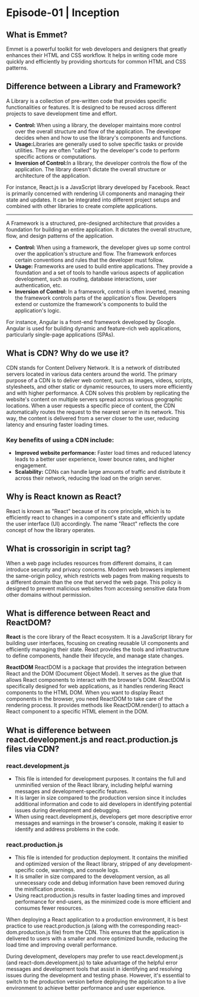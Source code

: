 # Episode-01 | Inception

## What is Emmet?

Emmet is a powerful toolkit for web developers and designers that greatly enhances their HTML and CSS workflow. It helps in writing code more quickly and efficiently by providing shortcuts for common HTML and CSS patterns.

## Difference between a Library and Framework?

A Library is a collection of pre-written code that provides specific functionalities or features. It is designed to be reused across different projects to save development time and effort.

- <b> Control: </b>When using a library, the developer maintains more control over the overall structure and flow of the application. The developer decides when and how to use the library's components and functions.
- <b>Usage:</b>Libraries are generally used to solve specific tasks or provide utilities. They are often "called" by the developer's code to perform specific actions or computations.
- <b>Inversion of Control:</b>In a library, the developer controls the flow of the application. The library doesn't dictate the overall structure or architecture of the application.

For instance, React.js is a JavaScript library developed by Facebook. React is primarily concerned with rendering UI components and managing their state and updates. It can be integrated into different project setups and combined with other libraries to create complete applications.

<hr>
A Framework is a structured, pre-designed architecture that provides a foundation for building an entire application. It dictates the overall structure, flow, and design patterns of the application.

- <b> Control: </b> When using a framework, the developer gives up some control over the application's structure and flow. The framework enforces certain conventions and rules that the developer must follow.
- <b>Usage:</b> Frameworks are used to build entire applications. They provide a foundation and a set of tools to handle various aspects of application development, such as routing, database interactions, user authentication, etc.
- <b>Inversion of Control:</b> In a framework, control is often inverted, meaning the framework controls parts of the application's flow. Developers extend or customize the framework's components to build the application's logic.

For instance, Angular is a front-end framework developed by Google. Angular is used for building dynamic and feature-rich web applications, particularly single-page applications (SPAs).

## What is CDN? Why do we use it?

CDN stands for Content Delivery Network. It is a network of distributed servers located in various data centers around the world. The primary purpose of a CDN is to deliver web content, such as images, videos, scripts, stylesheets, and other static or dynamic resources, to users more efficiently and with higher performance. A CDN solves this problem by replicating the website's content on multiple servers spread across various geographic locations. When a user requests a specific piece of content, the CDN automatically routes the request to the nearest server in its network. This way, the content is delivered from a server closer to the user, reducing latency and ensuring faster loading times.

### Key benefits of using a CDN include:

- <b> Improved website performance:</b>
  Faster load times and reduced latency leads to a better user experience, lower bounce rates, and higher engagement.
- <b> Scalability:</b> CDNs can handle large amounts of traffic and distribute it across their network, reducing the load on the origin server.

## Why is React known as React?

React is known as "React" because of its core principle, which is to efficiently react to changes in a component's state and efficiently update the user interface (UI) accordingly. The name "React" reflects the core concept of how the library operates.

## What is crossorigin in script tag?

When a web page includes resources from different domains, it can introduce security and privacy concerns. Modern web browsers implement the same-origin policy, which restricts web pages from making requests to a different domain than the one that served the web page. This policy is designed to prevent malicious websites from accessing sensitive data from other domains without permission.

## What is difference between React and ReactDOM?

<b>React</b> is the core library of the React ecosystem. It is a JavaScript library for building user interfaces, focusing on creating reusable UI components and efficiently managing their state. React provides the tools and infrastructure to define components, handle their lifecycle, and manage state changes.

<b>ReactDOM</b> ReactDOM is a package that provides the integration between React and the DOM (Document Object Model). It serves as the glue that allows React components to interact with the browser's DOM. ReactDOM is specifically designed for web applications, as it handles rendering React components to the HTML DOM. When you want to display React components in the browser, you need ReactDOM to take care of the rendering process. It provides methods like ReactDOM.render() to attach a React component to a specific HTML element in the DOM.

## What is difference between react.development.js and react.production.js files via CDN?

### react.development.js

- This file is intended for development purposes. It contains the full and unminified version of the React library, including helpful warning messages and development-specific features.
- It is larger in size compared to the production version since it includes additional information and code to aid developers in identifying potential issues during development and debugging.
- When using react.development.js, developers get more descriptive error messages and warnings in the browser's console, making it easier to identify and address problems in the code.

### react.production.js

- This file is intended for production deployment. It contains the minified and optimized version of the React library, stripped of any development-specific code, warnings, and console logs.
- It is smaller in size compared to the development version, as all unnecessary code and debug information have been removed during the minification process.
- Using react.production.js results in faster loading times and improved performance for end-users, as the minimized code is more efficient and consumes fewer resources.

When deploying a React application to a production environment, it is best practice to use react.production.js (along with the corresponding react-dom.production.js file) from the CDN. This ensures that the application is delivered to users with a smaller and more optimized bundle, reducing the load time and improving overall performance.

During development, developers may prefer to use react.development.js (and react-dom.development.js) to take advantage of the helpful error messages and development tools that assist in identifying and resolving issues during the development and testing phase. However, it's essential to switch to the production version before deploying the application to a live environment to achieve better performance and user experience.
